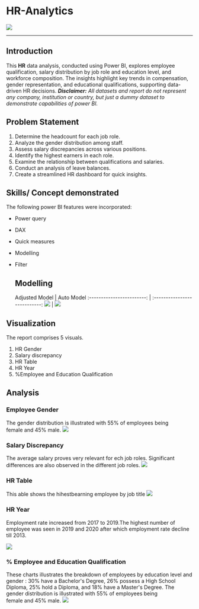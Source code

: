 # HR-Analytics
![](hr_image.jpg)
***
## Introduction
 This **HR** data analysis, conducted using Power BI, explores employee qualification, salary distribution by job role and education level, and workforce composition. The insights highlight key trends in compensation, gender representation, and educational qualifications, supporting data-driven HR decisions.
**_Disclaimer:_** _All datasets and report do not represent any company, institution or country, but just a dummy dataset to demonstrate capabilities of power BI._

## Problem Statement
1. Determine the headcount for each job role.
2. Analyze the gender distribution among staff.
3. Assess salary discrepancies across various positions.
4. Identify the highest earners in each role.
5. Examine the relationship between qualifications and salaries.
6. Conduct an analysis of leave balances.
7. Create a streamlined HR dashboard for quick insights.

## Skills/ Concept demonstrated  
The following power BI features were incorporated:
- Power query
- DAX
- Quick measures
- Modelling
- Filter

  ## Modelling
  
  Adjusted Model            |   Auto Model
:------------------------:  |  :---------------------------:
![](Adjusted_model.png)     |  ![](auto_model.png)


## Visualization

The report comprises 5 visuals.


1. HR Gender
2. Salary discrepancy
3. HR Table
4. HR Year
5. %Employee and Education Qualification

## Analysis

### Employee Gender
The gender distribution is illustrated with 55% of employees being female and 45% male.
![](hr_Gender.jpg)

### Salary Discrepancy
The  average salary proves very relevant for ech job roles. Significant differences are also observed in the different job roles.
![](salary_discrepancies.jpg)

### HR Table
This able shows the hihestbearning employee by job title
![](table.jpg)

### HR Year
Employment rate increased from 2017 to 2019.The highest number of employee was seen in 2019 and 2020 after which employment rate decline till 2013.

![](year.jpg)

### % Employee and Education Qualification
These charts illustrates the breakdown of employees by education level and gender : 30% have a Bachelor's Degree, 26% possess a High School Diploma, 25% hold a Diploma, and 18% have a Master's Degree. The gender distribution is illustrated with 55% of employees being female and 45% male.
![](%employee_and_edu_qualification.jpg)




































  
